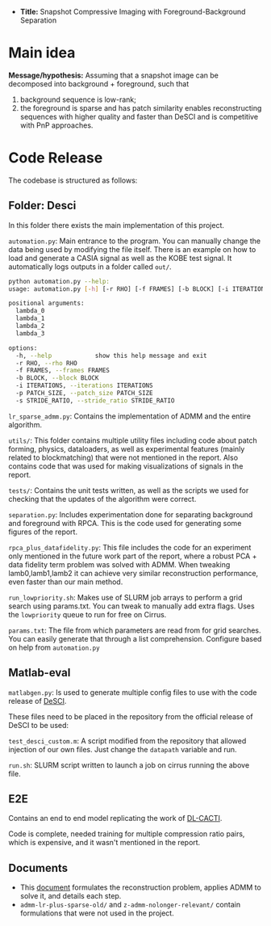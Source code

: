 - **Title:** Snapshot Compressive Imaging with Foreground-Background Separation

# Main idea

**Message/hypothesis:** Assuming that a snapshot image can be decomposed into background +
foreground, such that

1. background sequence is low-rank;
2. the foreground is sparse and has patch similarity
   enables reconstructing sequences with higher quality and faster than DeSCI
   and is competitive with PnP approaches.

# Code Release

The codebase is structured as follows:

## Folder: Desci

In this folder there exists the main implementation of this project.

`automation.py`: Main entrance to the program. You can manually change the data
being used by modifying the file itself. There is an example on how to load and
generate a CASIA signal as well as the KOBE test signal. It automatically logs
outputs in a folder called `out/`.

```bash
python automation.py --help:
usage: automation.py [-h] [-r RHO] [-f FRAMES] [-b BLOCK] [-i ITERATIONS] [-p PATCH_SIZE] [-s STRIDE_RATIO] lambda_0 lambda_1 lambda_2 lambda_3

positional arguments:
  lambda_0
  lambda_1
  lambda_2
  lambda_3

options:
  -h, --help            show this help message and exit
  -r RHO, --rho RHO
  -f FRAMES, --frames FRAMES
  -b BLOCK, --block BLOCK
  -i ITERATIONS, --iterations ITERATIONS
  -p PATCH_SIZE, --patch_size PATCH_SIZE
  -s STRIDE_RATIO, --stride_ratio STRIDE_RATIO
```

`lr_sparse_admm.py`: Contains the implementation of ADMM and the entire
algorithm.

`utils/`: This folder contains multiple utility files including code about patch
forming, physics, dataloaders, as well as experimental features (mainly related
to blockmatching) that were not mentioned in the report. Also contains code that
was used for making visualizations of signals in the report.

`tests/`: Contains the unit tests written, as well as the scripts we used for
checking that the updates of the algorithm were correct.

`separation.py`: Includes experimentation done for separating background and
foreground with RPCA. This is the code used for generating some figures of the
report.

`rpca_plus_datafidelity.py`: This file includes the code for an experiment only
mentioned in the future work part of the report, where a robust PCA + data
fidelity term problem was solved with ADMM. When tweaking lamb0,lamb1,lamb2 it
can achieve very similar reconstruction performance, even faster than our main
method.

`run_lowpriority.sh`: Makes use of SLURM job arrays to perform a grid search
using params.txt. You can tweak to manually add extra flags. Uses the
`lowpriority` queue to run for free on Cirrus.

`params.txt`: The file from which parameters are read from for grid searches.
You can easily generate that through a list comprehension. Configure based on
help from `automation.py`

## Matlab-eval

`matlabgen.py`: Is used to generate multiple config files to use with the code
release of [DeSCI](https://github.com/liuyang12/DeSCI).

These files need to be placed in the repository from the official release of
DeSCI to be used:

`test_desci_custom.m`: A script modified from the repository that allowed
injection of our own files. Just change the `datapath` variable and run.

`run.sh`: SLURM script written to launch a job on cirrus running the above file.

## E2E

Contains an end to end model replicating the work of [DL-CACTI](https://pubs.aip.org/aip/app/article/5/3/030801/570340/Deep-learning-for-video-compressive-sensing).

Code is complete, needed training for multiple compression ratio pairs, which is
expensive, and it wasn't mentioned in the report.

## Documents

- This [document](admm-lr-plus-sparse/admm-lr-plus-sparse.pdf) formulates the
  reconstruction problem, applies ADMM to solve it, and details each step.
- `admm-lr-plus-sparse-old/` and `z-admm-nolonger-relevant/` contain
  formulations that were not used in the project.
